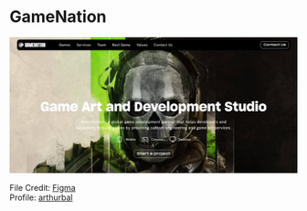 # GameNation

<img src='./images/screenshot.png'>


File Credit: <a href='https://www.figma.com/community/file/1358375112365428664/game-landing'>Figma</a>
<br>
Profile: <a href='https://www.figma.com/@arthurbal'>arthurbal</a>